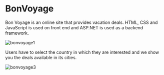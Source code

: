# BonVoyage

Bon Voyage is an online site that provides vacation deals. HTML, CSS and JavaScript is used on front end and ASP.NET is used as a backend framework.

![bonvoyage1](https://user-images.githubusercontent.com/25735076/36364617-ea5efdb2-1566-11e8-9bf3-cca7f33ff3b6.PNG)

Users have to select the country in which they are interested and we show you the deals available in its cities.

![bonvoyage3](https://user-images.githubusercontent.com/25735076/36364628-fe9c62c4-1566-11e8-962b-3537e9d55714.PNG)
